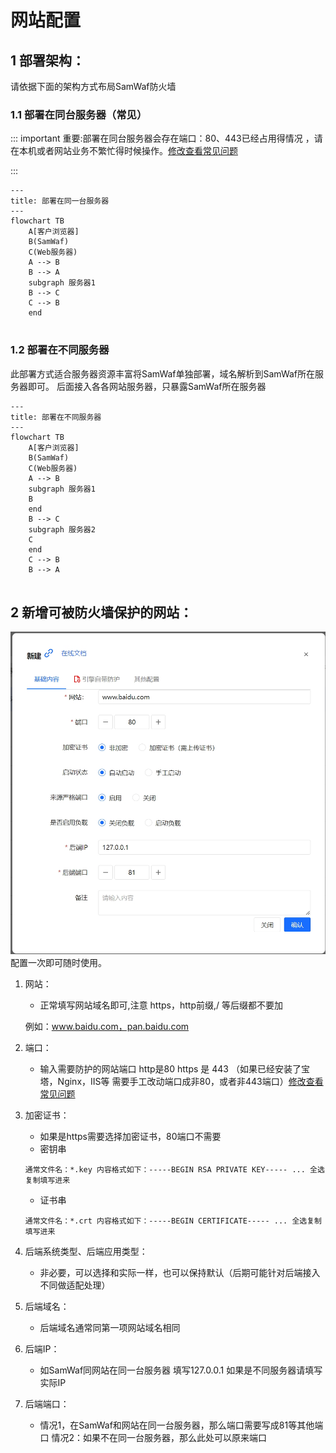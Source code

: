 # 网站配置
  
## 1 部署架构：
请依据下面的架构方式布局SamWaf防火墙

### 1.1 部署在同台服务器（常见）
::: important
重要:部署在同台服务器会存在端口：80、443已经占用得情况 ，请在本机或者网站业务不繁忙得时候操作。[修改查看常见问题](./Question.md#_1-端口80-被占用情况)  

:::


```mermaid
---
title: 部署在同一台服务器
---
flowchart TB
    A[客户浏览器]
	B(SamWaf)
	C(Web服务器)
	A --> B  
	B --> A
	subgraph 服务器1
    B --> C
    C --> B
    end
  
```


### 1.2 部署在不同服务器
此部署方式适合服务器资源丰富将SamWaf单独部署，域名解析到SamWaf所在服务器即可。
后面接入各各网站服务器，只暴露SamWaf所在服务器

```mermaid
---
title: 部署在不同服务器
---
flowchart TB
    A[客户浏览器]
	B(SamWaf)
	C(Web服务器)
	A --> B  
	subgraph 服务器1
    B 
    end  
	B --> C
	subgraph 服务器2 
    C
    end
	C --> B
	B --> A 
  
```
## 2 新增可被防火墙保护的网站：
![新增一个受到SamWaf防火墙保护的网站](/images/add_host.png)
配置一次即可随时使用。

1. 网站：
    - 正常填写网站域名即可,注意 https，http前缀,/ 等后缀都不要加
	
	例如：www.baidu.com，pan.baidu.com
	
2. 端口：
    - 输入需要防护的网站端口 
	http是80 https 是 443 （如果已经安装了宝塔，Nginx，IIS等 需要手工改动端口成非80，或者非443端口）[修改查看常见问题](./Question.md#_1-端口80-被占用情况) 
3. 加密证书：
    - 如果是https需要选择加密证书，80端口不需要
	- 密钥串
	```
	通常文件名：*.key 内容格式如下：-----BEGIN RSA PRIVATE KEY----- ... 全选复制填写进来
	```
	- 证书串
	```
	通常文件名：*.crt 内容格式如下：-----BEGIN CERTIFICATE----- ... 全选复制填写进来
	```
	
4. 后端系统类型、后端应用类型：
    -  非必要，可以选择和实际一样，也可以保持默认（后期可能针对后端接入不同做适配处理）
5. 后端域名：
    - 后端域名通常同第一项网站域名相同
6. 后端IP：
    - 如SamWaf同网站在同一台服务器 填写127.0.0.1 如果是不同服务器请填写实际IP	
7. 后端端口：
    - 情况1，在SamWaf和网站在同一台服务器，那么端口需要写成81等其他端口  情况2：如果不在同一台服务器，那么此处可以原来端口 
	
	 